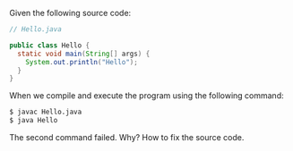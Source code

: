 Given the following source code:

```java
// Hello.java

public class Hello {
  static void main(String[] args) {
    System.out.println("Hello");
  }
}
```

When we compile and execute the program using the following command:

```bash
$ javac Hello.java
$ java Hello
```

The second command failed. Why? How to fix the source code.